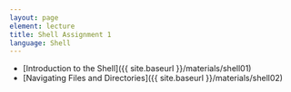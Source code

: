 ```yaml
---
layout: page
element: lecture
title: Shell Assignment 1
language: Shell
---
```


* [Introduction to the Shell]({{ site.baseurl }}/materials/shell01)
* [Navigating Files and Directories]({{ site.baseurl }}/materials/shell02)
